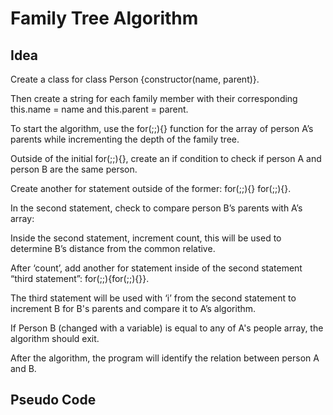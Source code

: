 # Family Tree Algorithm

## Idea

Create a class for class Person {constructor(name, parent)}.

Then create a string for each family member with their corresponding this.name = name and this.parent = parent.

To start the algorithm, use the for(;;){} function for the array of person A’s parents while incrementing the depth of the family tree.

Outside of the initial for(;;){}, create an if condition to check if person A and person B are the same person.

Create another for statement outside of the former: for(;;){} for(;;){}.

In the second statement, check to compare person B’s parents with A’s array:

Inside the second statement, increment count, this will be used to determine B’s distance from the common relative.

After ‘count’, add another for statement inside of the second statement “third statement”: for(;;){for(;;){}}.

The third statement will be used with ‘i’ from the second statement to increment B for B's parents and compare it to A’s algorithm.

If Person B (changed with a variable) is equal to any of A's people array, the algorithm should exit.

After the algorithm, the program will identify the relation between person A and B.

## Pseudo Code
